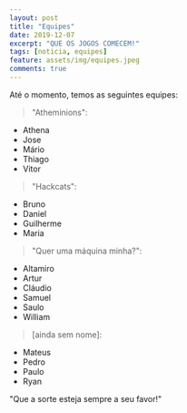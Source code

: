 ```yaml
---
layout: post
title: "Equipes"
date: 2019-12-07
excerpt: "QUE OS JOGOS COMECEM!"
tags: [noticia, equipes]
feature: assets/img/equipes.jpeg
comments: true
---
```


Até o momento, temos as seguintes equipes:

> "Atheminions":
* Athena
* Jose
* Mário
* Thiago
* Vitor

> "Hackcats":
* Bruno
* Daniel
* Guilherme
* Maria

> "Quer uma máquina minha?":
* Altamiro
* Artur
* Cláudio
* Samuel
* Saulo
* William

> \[ainda sem nome\]:
* Mateus
* Pedro
* Paulo
* Ryan

"Que a sorte esteja sempre a seu favor!"
